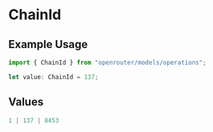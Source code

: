 # ChainId

## Example Usage

```typescript
import { ChainId } from "openrouter/models/operations";

let value: ChainId = 137;
```

## Values

```typescript
1 | 137 | 8453
```